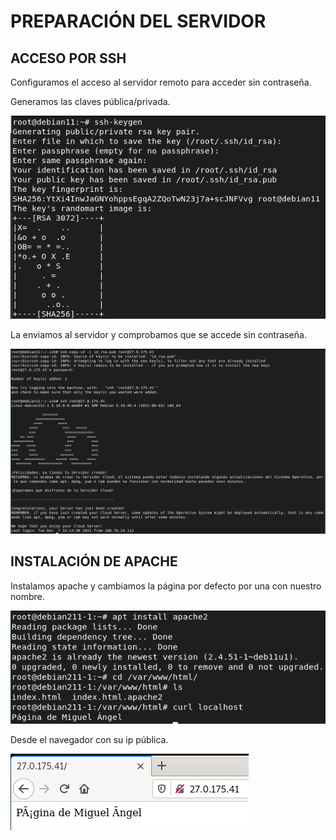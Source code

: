 # PREPARACIÓN DEL SERVIDOR

## ACCESO POR SSH
Configuramos el acceso al servidor remoto para acceder sin contraseña.

Generamos las claves pública/privada.

![imagen](https://github.com/mikkgh/k0s/blob/main/imagenes/ssh1.png)

La enviamos al servidor y comprobamos que se accede sin contraseña.

![imagen](https://github.com/mikkgh/k0s/blob/main/imagenes/ssh2.png)

## INSTALACIÓN DE APACHE
Instalamos apache y cambiamos la página por defecto por una con nuestro nombre.

![imagen](https://github.com/mikkgh/k0s/blob/main/imagenes/apache1.png)

Desde el navegador con su ip pública.

![imagen](https://github.com/mikkgh/k0s/blob/main/imagenes/apache2.png)
